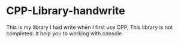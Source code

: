 # CPP-Library-handwrite
This is my library I had write when I first use CPP, This library is not completed. It help you to working with console
